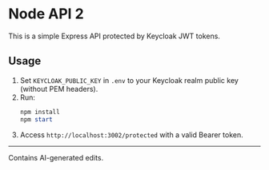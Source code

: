 # Node API 2

This is a simple Express API protected by Keycloak JWT tokens.

## Usage

1. Set `KEYCLOAK_PUBLIC_KEY` in `.env` to your Keycloak realm public key (without PEM headers).
2. Run:
   ```powershell
   npm install
   npm start
   ```
3. Access `http://localhost:3002/protected` with a valid Bearer token.

---

Contains AI-generated edits.
